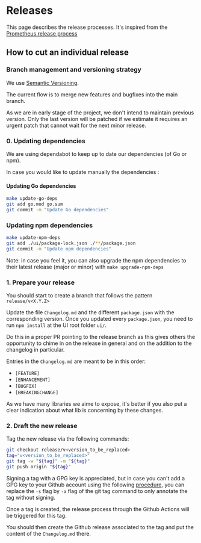 Releases
========

This page describes the release processes. It's inspired from
the [Prometheus release process](https://github.com/prometheus/prometheus/blob/main/RELEASE.md)

## How to cut an individual release

### Branch management and versioning strategy

We use [Semantic Versioning](https://semver.org/).

The current flow is to merge new features and bugfixes into the main branch.

As we are in early stage of the project, we don't intend to maintain previous version. Only the last version will be
patched if we estimate it requires an urgent patch that cannot wait for the next minor release.

### 0. Updating dependencies

We are using dependabot to keep up to date our dependencies (of Go or npm).

In case you would like to update manually the dependencies :

#### Updating Go dependencies

```bash
make update-go-deps
git add go.mod go.sum
git commit -m "Update Go dependencies"
```

### Updating npm dependencies

```bash
make update-npm-deps
git add ./ui/package-lock.json ./**/package.json
git commit -m "Update npm dependencies"
```

Note: in case you feel it, you can also upgrade the npm dependencies to their latest release (major or minor)
with `make upgrade-npm-deps`

### 1. Prepare your release

You should start to create a branch that follows the pattern `release/v<X.Y.Z>`

Update the file `Changelog.md` and the different `package.json` with the corresponding version. Once you updated
every `package.json`, you need to run `npm install` at the UI root folder `ui/`.

Do this in a proper PR pointing to the release branch as this gives others the opportunity to chime in on the release in
general and on the addition to the changelog in particular.

Entries in the `Changelog.md` are meant to be in this order:

* `[FEATURE]`
* `[ENHANCEMENT]`
* `[BUGFIX]`
* `[BREAKINGCHANGE]`

As we have many libraries we aime to expose, it's better if you also put a clear indication about what lib is concerning
by these changes.

### 2. Draft the new release

Tag the new release via the following commands:

```bash
git checkout release/v<version_to_be_replaced>
tag="v<version_to_be_replaced>"
git tag -w "${tag}" -m "${tag}"
git push origin "${tag}"
```

Signing a tag with a GPG key is appreciated, but in case you can't add a GPG key to your Github account using the
following [procedure](https://docs.github.com/en/authentication/managing-commit-signature-verification), you can replace
the `-s` flag by `-a` flag of the git tag command to only annotate the tag without signing.

Once a tag is created, the release process through the Github Actions will be triggered for this tag.

You should then create the Github release associated to the tag and put the content of the `Changelog.md` there.
